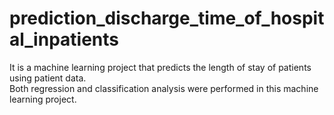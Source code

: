 # prediction_discharge_time_of_hospital_inpatients

It is a machine learning project that predicts the length of stay of patients using patient data.   
Both regression and classification analysis were performed in this machine learning project.
